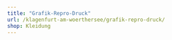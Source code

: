 ```yaml
---
title: "Grafik-Repro-Druck"
url: /klagenfurt-am-woerthersee/grafik-repro-druck/
shop: Kleidung
---
```

